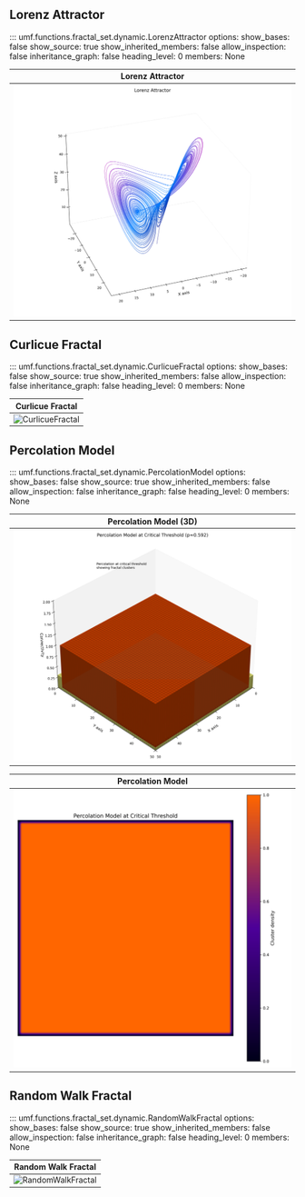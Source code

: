 ## Lorenz Attractor

<!-- prettier-ignore -->
::: umf.functions.fractal_set.dynamic.LorenzAttractor
    options:
        show_bases: false
        show_source: true
        show_inherited_members: false
        allow_inspection: false
        inheritance_graph: false
        heading_level: 0
        members: None

|                       Lorenz Attractor                        |
| :-----------------------------------------------------------: |
| ![LorenzAttractor](../../../extra/images/LorenzAttractor.png) |

## Curlicue Fractal

<!-- prettier-ignore -->
::: umf.functions.fractal_set.dynamic.CurlicueFractal
    options:
        show_bases: false
        show_source: true
        show_inherited_members: false
        allow_inspection: false
        inheritance_graph: false
        heading_level: 0
        members: None

|                       Curlicue Fractal                        |
| :-----------------------------------------------------------: |
| ![CurlicueFractal](../../../extra/images/CurlicueFractal.png) |

## Percolation Model

<!-- prettier-ignore -->
::: umf.functions.fractal_set.dynamic.PercolationModel
    options:
        show_bases: false
        show_source: true
        show_inherited_members: false
        allow_inspection: false
        inheritance_graph: false
        heading_level: 0
        members: None

|                       Percolation Model (3D)                        |
| :-----------------------------------------------------------------: |
| ![PercolationModel3D](../../../extra/images/PercolationModel3D.png) |

|                        Percolation Model                        |
| :-------------------------------------------------------------: |
| ![PercolationModel](../../../extra/images/PercolationModel.png) |

## Random Walk Fractal

<!-- prettier-ignore -->
::: umf.functions.fractal_set.dynamic.RandomWalkFractal
    options:
        show_bases: false
        show_source: true
        show_inherited_members: false
        allow_inspection: false
        inheritance_graph: false
        heading_level: 0
        members: None

|                        Random Walk Fractal                        |
| :---------------------------------------------------------------: |
| ![RandomWalkFractal](../../../extra/images/RandomWalkFractal.png) |
